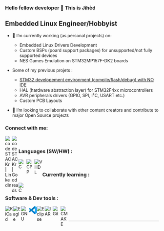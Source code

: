 ### Hello fellow developer 👋 This is Jihèd 

## Embedded Linux Engineer/Hobbyist

- 🔭 I’m currently working (as personal projects) on:
    - Embedded Linux Drivers Development
    - Custom BSPs (poard support packages) for unsupported/not fully supported devices
    - NES Games Emulation on STM32MP157F-DK2 boards


- Some of my previous projets :

    - [STM32 developement environment (compile/flash/debug) with NO IDE](https://github.com/JihedChaibi/STM32-with-no-IDE)
    - HAL (hardware abstraction layer) for STM32F4xx microcontrollers
    - AVR peripherals drivers (GPIO, SPI, I²C, USART etc.)
    - Custom PCB Layouts
    
- 👯 I’m looking to collaborate with other content creators and contribute to major Open Source projects


### Connect with me:

[<img align="left" alt="codeSTACKr | LinkedIn" width="22px" src="https://cdn-icons-png.flaticon.com/512/174/174857.png" />][linkedin]
[<img align="left" alt="codeSTACKr | Goodreads" width="22px" src="https://cdn3.iconfinder.com/data/icons/popular-services-brands-vol-2/512/goodreads-512.png" />][goodreads]

<br/>

### Languages (SW/HW) :

<img align="left" alt="C" width="26px" src="https://img.icons8.com/color/48/000000/c-programming.png"/>
<img align="left" alt="CPP" width="26px" src="https://img.icons8.com/color/48/000000/c-plus-plus-logo.png"/>
<img align="left" alt="VHDL" width="26px" src="https://play-lh.googleusercontent.com/xeuSfQHt8wEb-JdcXLtReGF-KO8_Rd2UMOL0vSB6bS9qlxdAGQ0VR4mM9wVeEb76EA"/>

<br/>

### Currently learning :
<img align="left" alt="C" width="26px" src="https://b.thumbs.redditmedia.com/RGBpWy1J00g1sxC71l84oSYnZpvh5DOGUhcbtKz9QcE.png"/>


<br />

### Software & Dev tools :

<img align="left" alt="KiCad" width="26px" src="https://user-images.githubusercontent.com/352202/53980744-60746100-4111-11e9-9f8c-17ca6b50efd8.png"/>
<img align="left" alt="Eagle" width="26px" src="https://www.freeiconspng.com/uploads/eagle-icon-png-18.png"/>
<img align="left" alt="GNU" width="26px" src="https://upload.wikimedia.org/wikipedia/en/thumb/2/22/Heckert_GNU_white.svg/1048px-Heckert_GNU_white.svg.png"/>
<img align="left" alt="Visual Studio Code" width="26px" src="https://raw.githubusercontent.com/github/explore/80688e429a7d4ef2fca1e82350fe8e3517d3494d/topics/visual-studio-code/visual-studio-code.png"/>
<img align="left" alt="Eclipse" width="26px" src="https://cdn.freebiesupply.com/logos/large/2x/eclipse-11-logo-png-transparent.png"/>
<img align="left" alt="IAR" width="26px" src="https://media.imgcdn.org/repo/2023/03/workbench-for-arm/Workbench-for-ARM.png"/>
<img align="left" alt="Git" width="26px" src="https://git-scm.com/images/logos/downloads/Git-Icon-1788C.png"/>
<img  style="pointer-events: none;  cursor: default;" align="left" alt="CMAKE" width="26px" src="https://upload.wikimedia.org/wikipedia/commons/1/13/Cmake.svg"/>

<br />
<br />

---

[linkedin]: https://linkedin.com/in/Jihed-Chaibi
[goodreads]: https://www.goodreads.com/jihedchaibi
